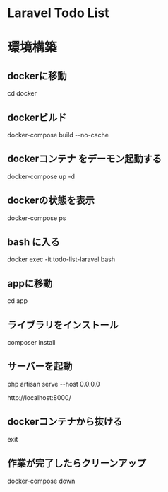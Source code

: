 # Laravel Todo List

# 環境構築

## dockerに移動
cd docker

## dockerビルド

docker-compose build --no-cache

## dockerコンテナ をデーモン起動する

docker-compose up -d

## dockerの状態を表示

docker-compose ps

## bash に入る

docker exec -it todo-list-laravel bash

## appに移動

cd app

## ライブラリをインストール

composer install

## サーバーを起動

php artisan serve --host 0.0.0.0

http://localhost:8000/

## dockerコンテナから抜ける

exit

## 作業が完了したらクリーンアップ

docker-compose down
